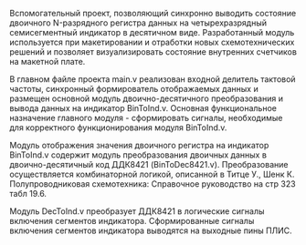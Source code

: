 Вспомогательный проект, позволяющий синхронно выводить состояние двоичного N-разрядного регистра данных на четырехразрядный семисегментный индикатор в десятичном виде. Разработанный модуль используется при макетировании и отработки новых схемотехнических решений и позволяет визуализировать состояние внутренних счетчиков на макетной плате.

В главном файле проекта main.v реализован входной делитель тактовой частоты, синхронный формирователь отображаемых данных и размещен основной модуль двоично-десятичного преобразования и вывода данных на индикатор BinToInd.v. Основная функциональное назначение главного модуля - сформировать сигналы, необходимые для корректного функционирования модуля BinToInd.v.

Модуль отображения значения двоичного регистра на индикатор BinToInd.v содержит модуль преобразования двоичных данных в двоично-десятичный код ДДК8421 (BinToDec8421.v). Преобразование осуществляется комбинаторной логикой, описанной в Титце У., Шенк К. Полупроводниковая схемотехника: Справочное руководство на стр 323 табл 19.6.

Модуль DecToInd.v преобразует ДДК8421 в логические сигналы включения сегментов индикатора. Сформированные сигналы включения сегментов индикатора выводятся на выходные пины ПЛИС.